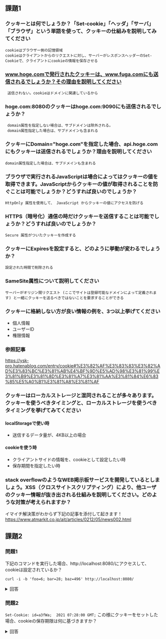 ## 課題1

### クッキーとは何でしょうか？「Set-cookie」「ヘッダ」「サーバ」「ブラウザ」という単語を使って、クッキーの仕組みを説明してみてください

```
cookieはブラウザー側の記憶領域
cookieはクライアントからのリクエストに対し、サーバーがレスポンスヘッダーのSet-Cookieで、クライアントにcookieの情報を保存させる
```

### www.hoge.comで発行されたクッキーは、www.fuga.comにも送信されるでしょうか？その理由を説明してください

```
 送信されない。cookieはドメインに関連しているから
```

### hoge.com:8080のクッキーはhoge.com:9090にも送信されるでしょうか？

```
 domain属性を指定しない場合は、サブドメインは除外される。
 domain属性指定した場合は、サブドメインも含まれる
```

### クッキーにDomain="hoge.com"を指定した場合、api.hoge.comにもクッキーは送信されるでしょうか？理由を説明してください 

```
domain属性指定した場合は、サブドメインも含まれる
```

### ブラウザで実行されるJavaScriptは場合によってはクッキーの値を取得できます。JavaScriptからクッキーの値が取得されることを防ぐことは可能でしょうか？どうすれば良いのでしょうか？

```
HttpOnly 属性を使用して、 JavaScript からクッキーの値にアクセスを防げる
```

### HTTPS（暗号化）通信の時だけクッキーを送信することは可能でしょうか？どうすれば良いのでしょうか？

```
Secure 属性がついたクッキーを作成する
```

### クッキーにExpiresを設定すると、どのように挙動が変わるでしょうか？

```
設定された時間で削除される
```

### SameSite属性について説明してください

```
サーバーがオリジン間リクエスト (ここでサイトは登録可能なドメインによって定義されます) と一緒にクッキーを送るべきではないことを要求することができる
```

### クッキーに格納しない方が良い情報の例を、3つ以上挙げてください

- 個人情報
- ユーザーID
- 権限情報

### 参照記事

https://ysk-pro.hatenablog.com/entry/cookie#%E3%82%AF%E3%83%83%E3%82%AD%E3%83%BC%E3%81%AB%E4%BF%9D%E5%AD%98%E3%81%99%E3%81%B9%E3%81%8D%E3%81%A7%E3%81%AA%E3%81%84%E6%83%85%E5%A0%B1%E3%81%A8%E3%81%AF

### クッキーはローカルストレージと混同されることが多々あります。クッキーを使うべきタイミングと、ローカルストレージを使うべきタイミングを挙げてみてください

#### localStorageで使い時

- 送信するデータ量が、4KB以上の場合

#### cookieを使う時

- クライアントサイドの情報を、cookieとして設定したい時
- 保存期間を指定したい時

### stack overflowのようなWEB掲示板サービスを開発しているとしましょう。XSS（クロスサイトスクリプティング）により、他ユーザのクッキー情報が抜き出される仕組みを説明してください。どのような対策が考えられますか？


イマイチ解決策がわからず下記の記事を添付して起きます！
https://www.atmarkit.co.jp/ait/articles/0212/05/news002.html


## 課題2

### 問題1

下記のコマンドを実行した場合、http://localhost:8080/にアクセスして、
cookieは設定されているか？

`curl -i -b 'foo=6; bar=28; baz=496' http://localhost:8080/`

<details>
<summary>回答</summary>
</details>  

### 問題2

`Set-Cookie: id=a3fWa;  2021 07:28:00 GMT;`
この様にクッキーをセットした場合、cookieの保存期限は何に基づきますか？

<details>
<summary>回答</summary>
</details>


